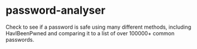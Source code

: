 # password-analyser
Check to see if a password is safe using many different methods, including HavIBeenPwned and comparing it to a list of over 100000+ common passwords.
